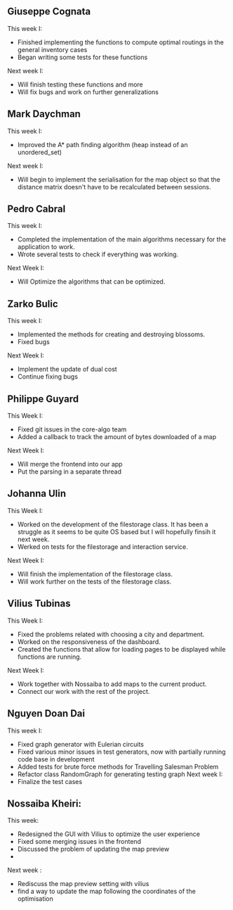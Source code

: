 ## Giuseppe Cognata
This week I:
- Finished implementing the functions to compute optimal routings in the general inventory cases
- Began writing some tests for these functions

Next week I:
- Will finish testing these functions and more
- Will fix bugs and work on further generalizations

## Mark Daychman
This week I:
- Improved the A* path finding algorithm (heap instead of an unordered_set)

Next week I:
- Will begin to implement the serialisation for the map object so that the distance matrix doesn't have to be recalculated between sessions. 

## Pedro Cabral
This week I:
- Completed the implementation of the main algorithms necessary for the application to work.
- Wrote several tests to check if everything was working.

Next Week I:
- Will Optimize the algorithms that can be optimized.

## Zarko Bulic
This week I:
- Implemented the methods for creating and destroying blossoms.
- Fixed bugs

Next Week I:
- Implement the update of dual cost
- Continue fixing bugs

## Philippe Guyard
This Week I:
  - Fixed git issues in the core-algo team
  - Added a callback to track the amount of bytes downloaded of a map

Next Week I:
  - Will merge the frontend into our app
  - Put the parsing in a separate thread

## Johanna Ulin 
This Week I:
  - Worked on the development of the filestorage class. It has been a struggle as it seems to be quite OS based but I will hopefully finsih it next week.  
  - Werked on tests for the filestorage and interaction service.

Next Week I:
  - Will finish the implementation of the filestorage class.
  - Will work further on the tests of the filestorage class. 

## Vilius Tubinas
This Week I:
  - Fixed the problems related with choosing a city and department.
  - Worked on the responsiveness of the dashboard.
  - Created the functions that allow for loading pages to be displayed while functions are running.

Next Week I:
  - Work together with Nossaiba to add maps to the current product.
  - Connect our work with the rest of the project.

## Nguyen Doan Dai
This week I:
- Fixed graph generator with Eulerian circuits
- Fixed various minor issues in test generators, now with partially running code base in development
- Added tests for brute force methods for Travelling Salesman Problem
- Refactor class RandomGraph for generating testing graph
Next week I:
- Finalize the test cases 

## Nossaiba Kheiri:
This week: 
- Redesigned the GUI with Vilius to optimize the user experience 
- Fixed some merging issues in the frontend
- Discussed the problem of updating the map preview 
- 
Next week : 
- Rediscuss the map preview setting with vilius 
- find a way to update the map following the coordinates of the optimisation 

